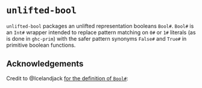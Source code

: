 
# `unlifted-bool`

`unlifted-bool` packages an unlifted representation booleans `Bool#`. `Bool#` is an `Int#` wrapper intended to replace pattern matching on `0#` or `1#` literals (as is done in `ghc-prim`) with the safer pattern synonyms `False#` and `True#` in primitive boolean functions. 

## Acknowledgements

Credit to @Icelandjack [for the definition of `Bool#`](https://gitlab.haskell.org/ghc/ghc/-/wikis/unlifted-data-types):
